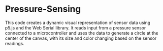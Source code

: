 # Pressure-Sensing
This code creates a dynamic visual representation of sensor data using p5.js and the Web Serial library. It reads input from a pressure sensor connected to a microcontroller and uses the data to generate a circle at the center of the canvas, with its size and color changing based on the sensor readings.
